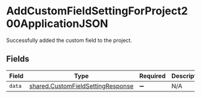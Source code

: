 # AddCustomFieldSettingForProject200ApplicationJSON

Successfully added the custom field to the project.


## Fields

| Field                                                                                  | Type                                                                                   | Required                                                                               | Description                                                                            |
| -------------------------------------------------------------------------------------- | -------------------------------------------------------------------------------------- | -------------------------------------------------------------------------------------- | -------------------------------------------------------------------------------------- |
| `data`                                                                                 | [shared.CustomFieldSettingResponse](../../models/shared/customfieldsettingresponse.md) | :heavy_minus_sign:                                                                     | N/A                                                                                    |